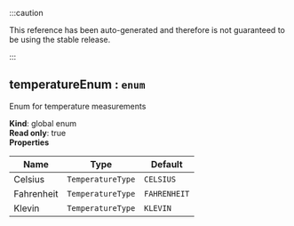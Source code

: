 
:::caution

This reference has been auto-generated and therefore is not guaranteed to be using the stable release.

:::

<a name="temperatureEnum"></a>

## temperatureEnum : <code>enum</code>
Enum for temperature measurements

**Kind**: global enum  
**Read only**: true  
**Properties**

| Name | Type | Default |
| --- | --- | --- |
| Celsius | <code>TemperatureType</code> | <code>CELSIUS</code> | 
| Fahrenheit | <code>TemperatureType</code> | <code>FAHRENHEIT</code> | 
| Klevin | <code>TemperatureType</code> | <code>KLEVIN</code> | 

